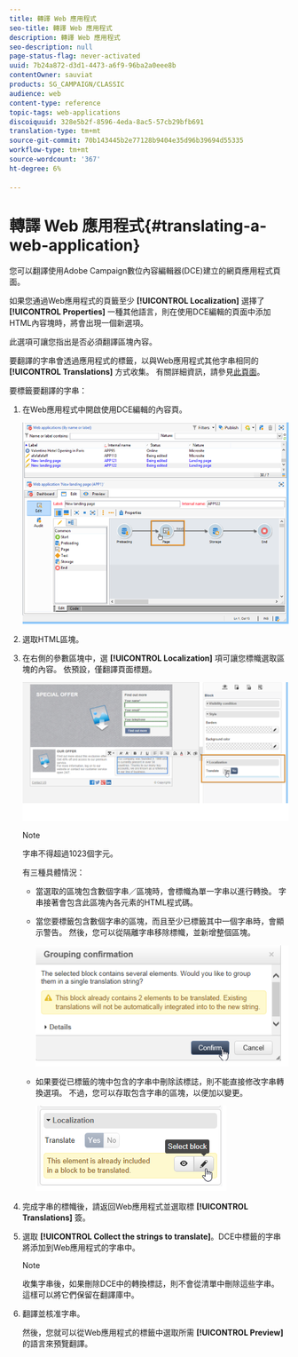 ```yaml
---
title: 轉譯 Web 應用程式
seo-title: 轉譯 Web 應用程式
description: 轉譯 Web 應用程式
seo-description: null
page-status-flag: never-activated
uuid: 7b24a872-d3d1-4473-a6f9-96ba2a0eee8b
contentOwner: sauviat
products: SG_CAMPAIGN/CLASSIC
audience: web
content-type: reference
topic-tags: web-applications
discoiquuid: 328e5b2f-8596-4eda-8ac5-57cb29bfb691
translation-type: tm+mt
source-git-commit: 70b143445b2e77128b9404e35d96b39694d55335
workflow-type: tm+mt
source-wordcount: '367'
ht-degree: 6%

---
```



# 轉譯 Web 應用程式{#translating-a-web-application}

您可以翻譯使用Adobe Campaign數位內容編輯器(DCE)建立的網頁應用程式頁面。

如果您通過Web應用程式的頁籤至少 **[!UICONTROL Localization]** 選擇了 **[!UICONTROL Properties]** 一種其他語言，則在使用DCE編輯的頁面中添加HTML內容塊時，將會出現一個新選項。

此選項可讓您指出是否必須翻譯區塊內容。

要翻譯的字串會透過應用程式的標籤，以與Web應用程式其他字串相同的 **[!UICONTROL Translations]** 方式收集。 有關詳細資訊，請參見[此頁面](../../web/using/translating-a-web-form.md)。

要標籤要翻譯的字串：

1. 在Web應用程式中開啟使用DCE編輯的內容頁。

   ![](assets/dce_translation_3.png)

1. 選取HTML區塊。
1. 在右側的參數區塊中，選 **[!UICONTROL Localization]** 項可讓您標幟選取區塊的內容。 依預設，僅翻譯頁面標題。

   ![](assets/dce_translation_1.png)

   >[!NOTE]
   >
   >字串不得超過1023個字元。

   有三種具體情況：

   * 當選取的區塊包含數個字串／區塊時，會標幟為單一字串以進行轉換。 字串接著會包含此區塊內各元素的HTML程式碼。
   * 當您要標籤包含數個字串的區塊，而且至少已標籤其中一個字串時，會顯示警告。 然後，您可以從隔離字串移除標幟，並新增整個區塊。

      ![](assets/dce_translation_4.png)

   * 如果要從已標籤的塊中包含的字串中刪除該標誌，則不能直接修改字串轉換選項。 不過，您可以存取包含字串的區塊，以便加以變更。

      ![](assets/dce_translation_2.png)

1. 完成字串的標幟後，請返回Web應用程式並選取標 **[!UICONTROL Translations]** 簽。
1. 選取 **[!UICONTROL Collect the strings to translate]**。DCE中標籤的字串將添加到Web應用程式的字串中。

   >[!NOTE]
   >
   >收集字串後，如果刪除DCE中的轉換標誌，則不會從清單中刪除這些字串。 這樣可以將它們保留在翻譯庫中。

1. 翻譯並核准字串。

   然後，您就可以從Web應用程式的標籤中選取所需 **[!UICONTROL Preview]** 的語言來預覽翻譯。

